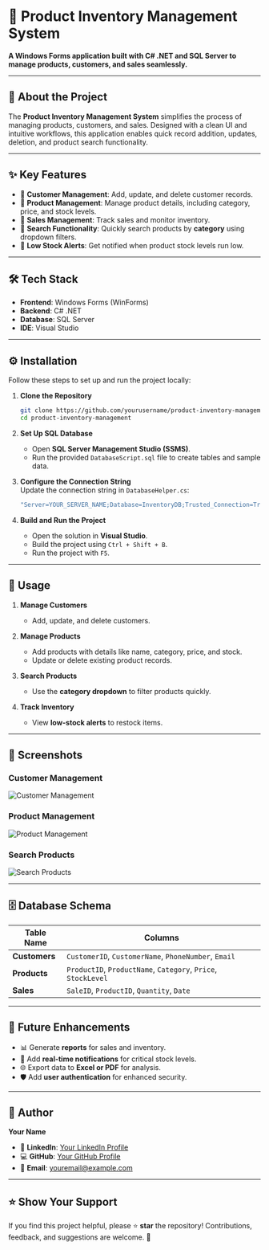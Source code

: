 # 🚀 Product Inventory Management System

**A Windows Forms application built with C# .NET and SQL Server to manage products, customers, and sales seamlessly.**  

---

## 🎯 About the Project

The **Product Inventory Management System** simplifies the process of managing products, customers, and sales. Designed with a clean UI and intuitive workflows, this application enables quick record addition, updates, deletion, and product search functionality.

---

## ✨ Key Features

- 🔹 **Customer Management**: Add, update, and delete customer records.  
- 🔹 **Product Management**: Manage product details, including category, price, and stock levels.  
- 🔹 **Sales Management**: Track sales and monitor inventory.  
- 🔹 **Search Functionality**: Quickly search products by **category** using dropdown filters.  
- 🔹 **Low Stock Alerts**: Get notified when product stock levels run low.  

---

## 🛠 Tech Stack

- **Frontend**: Windows Forms (WinForms)  
- **Backend**: C# .NET  
- **Database**: SQL Server  
- **IDE**: Visual Studio  

---

## ⚙️ Installation

Follow these steps to set up and run the project locally:

1. **Clone the Repository**  
   ```bash
   git clone https://github.com/yourusername/product-inventory-management.git
   cd product-inventory-management
   ```

2. **Set Up SQL Database**  
   - Open **SQL Server Management Studio (SSMS)**.  
   - Run the provided `DatabaseScript.sql` file to create tables and sample data.

3. **Configure the Connection String**  
   Update the connection string in `DatabaseHelper.cs`:  
   ```csharp
   "Server=YOUR_SERVER_NAME;Database=InventoryDB;Trusted_Connection=True;"
   ```

4. **Build and Run the Project**  
   - Open the solution in **Visual Studio**.  
   - Build the project using `Ctrl + Shift + B`.  
   - Run the project with `F5`.  

---

## 🚀 Usage

1. **Manage Customers**  
   - Add, update, and delete customers.  

2. **Manage Products**  
   - Add products with details like name, category, price, and stock.  
   - Update or delete existing product records.  

3. **Search Products**  
   - Use the **category dropdown** to filter products quickly.  

4. **Track Inventory**  
   - View **low-stock alerts** to restock items.  

---

## 📸 Screenshots

### Customer Management  
![Customer Management](https://via.placeholder.com/600x300?text=Customer+Management)

### Product Management  
![Product Management](https://via.placeholder.com/600x300?text=Product+Management)

### Search Products  
![Search Products](https://via.placeholder.com/600x300?text=Search+Products)

---

## 🗄 Database Schema

| **Table Name** | **Columns**                                |  
|-----------------|--------------------------------------------|  
| **Customers**  | `CustomerID`, `CustomerName`, `PhoneNumber`, `Email` |  
| **Products**   | `ProductID`, `ProductName`, `Category`, `Price`, `StockLevel` |  
| **Sales**      | `SaleID`, `ProductID`, `Quantity`, `Date`  |  

---

## 🚧 Future Enhancements

- 📊 Generate **reports** for sales and inventory.  
- 🔔 Add **real-time notifications** for critical stock levels.  
- 🌐 Export data to **Excel or PDF** for analysis.  
- 🛡 Add **user authentication** for enhanced security.

---

## 👤 Author

**Your Name**  
- 💼 **LinkedIn**: [Your LinkedIn Profile](https://linkedin.com)  
- 💻 **GitHub**: [Your GitHub Profile](https://github.com/yourusername)  
- 📧 **Email**: youremail@example.com  

---

## ⭐ Show Your Support

If you find this project helpful, please ⭐ **star** the repository! Contributions, feedback, and suggestions are welcome. 🚀  

